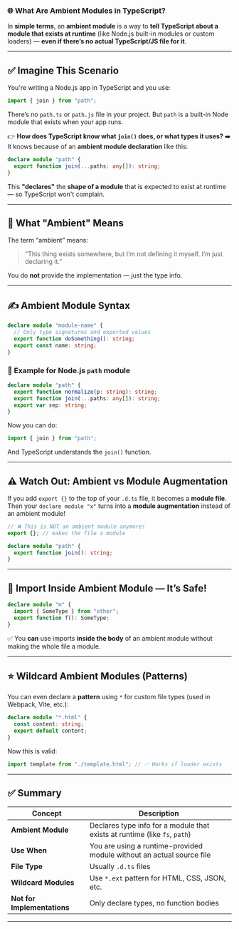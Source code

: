 ### 🌐 What Are **Ambient Modules** in TypeScript?

In **simple terms**, an **ambient module** is a way to **tell TypeScript about a module that exists at runtime** (like Node.js built-in modules or custom loaders) — **even if there’s no actual TypeScript/JS file for it**.

---

## ✅ Imagine This Scenario

You're writing a Node.js app in TypeScript and you use:

```ts
import { join } from "path";
```

There’s no `path.ts` or `path.js` file in your project. But `path` is a built-in Node module that exists when your app runs.

👉 **How does TypeScript know what `join()` does, or what types it uses?**
➡️ It knows because of an **ambient module declaration** like this:

```ts
declare module "path" {
  export function join(...paths: any[]): string;
}
```

This **"declares"** the **shape of a module** that is expected to exist at runtime — so TypeScript won't complain.

---

## 🧠 What "Ambient" Means

The term “ambient” means:

> “This thing exists somewhere, but I’m not defining it myself. I’m just declaring it.”

You do **not** provide the implementation — just the type info.

---

## ✍️ Ambient Module Syntax

```ts
declare module "module-name" {
  // Only type signatures and exported values
  export function doSomething(): string;
  export const name: string;
}
```

### 🔹 Example for Node.js `path` module

```ts
declare module "path" {
  export function normalize(p: string): string;
  export function join(...paths: any[]): string;
  export var sep: string;
}
```

Now you can do:

```ts
import { join } from "path";
```

And TypeScript understands the `join()` function.

---

## ⚠️ Watch Out: Ambient vs Module Augmentation

If you add `export {}` to the top of your `.d.ts` file, it becomes a **module file**. Then your `declare module "x"` turns into a **module augmentation** instead of an ambient module!

```ts
// ❌ This is NOT an ambient module anymore!
export {}; // makes the file a module

declare module "path" {
  export function join(): string;
}
```

---

## 🧩 Import Inside Ambient Module — It’s Safe!

```ts
declare module "m" {
  import { SomeType } from "other";
  export function f(): SomeType;
}
```

✅ You **can** use imports **inside the body** of an ambient module without making the whole file a module.

---

## ⭐ Wildcard Ambient Modules (Patterns)

You can even declare a **pattern** using `*` for custom file types (used in Webpack, Vite, etc.):

```ts
declare module "*.html" {
  const content: string;
  export default content;
}
```

Now this is valid:

```ts
import template from "./template.html"; // ✅ Works if loader exists
```

---

## ✅ Summary

| Concept                     | Description                                                                |
| --------------------------- | -------------------------------------------------------------------------- |
| **Ambient Module**          | Declares type info for a module that exists at runtime (like `fs`, `path`) |
| **Use When**                | You are using a runtime-provided module without an actual source file      |
| **File Type**               | Usually `.d.ts` files                                                      |
| **Wildcard Modules**        | Use `*.ext` pattern for HTML, CSS, JSON, etc.                              |
| **Not for Implementations** | Only declare types, no function bodies                                     |

---

